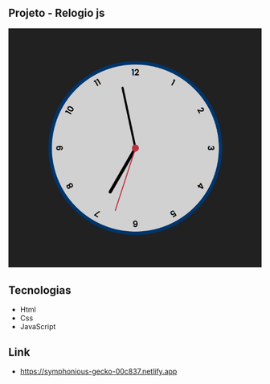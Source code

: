 ## Projeto - Relogio js

<img src="./img/relogio_js.png" ></img>

## Tecnologias

- Html
- Css
- JavaScript

## Link

- https://symphonious-gecko-00c837.netlify.app
